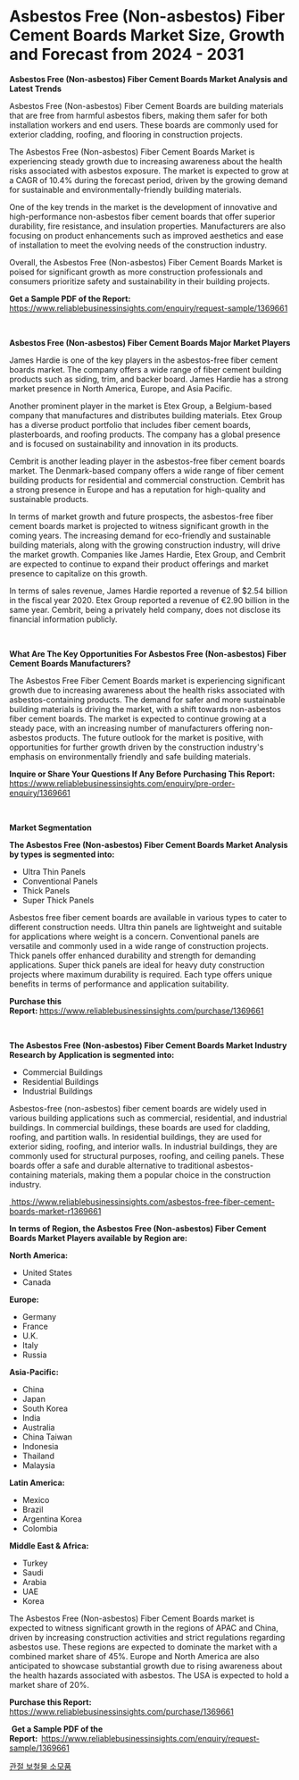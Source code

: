 <p><h1>Asbestos Free (Non-asbestos) Fiber Cement Boards Market Size, Growth and Forecast from 2024 - 2031</h1></p><p><strong>Asbestos Free (Non-asbestos) Fiber Cement Boards Market Analysis and Latest Trends</strong></p>
<p><p>Asbestos Free (Non-asbestos) Fiber Cement Boards are building materials that are free from harmful asbestos fibers, making them safer for both installation workers and end users. These boards are commonly used for exterior cladding, roofing, and flooring in construction projects.</p><p>The Asbestos Free (Non-asbestos) Fiber Cement Boards Market is experiencing steady growth due to increasing awareness about the health risks associated with asbestos exposure. The market is expected to grow at a CAGR of 10.4% during the forecast period, driven by the growing demand for sustainable and environmentally-friendly building materials.</p><p>One of the key trends in the market is the development of innovative and high-performance non-asbestos fiber cement boards that offer superior durability, fire resistance, and insulation properties. Manufacturers are also focusing on product enhancements such as improved aesthetics and ease of installation to meet the evolving needs of the construction industry.</p><p>Overall, the Asbestos Free (Non-asbestos) Fiber Cement Boards Market is poised for significant growth as more construction professionals and consumers prioritize safety and sustainability in their building projects.</p></p>
<p><strong>Get a Sample PDF of the Report:&nbsp;</strong> <a href="https://www.reliablebusinessinsights.com/enquiry/request-sample/1369661">https://www.reliablebusinessinsights.com/enquiry/request-sample/1369661</a></p>
<p>&nbsp;</p>
<p><strong>Asbestos Free (Non-asbestos) Fiber Cement Boards Major Market Players</strong></p>
<p><p>James Hardie is one of the key players in the asbestos-free fiber cement boards market. The company offers a wide range of fiber cement building products such as siding, trim, and backer board. James Hardie has a strong market presence in North America, Europe, and Asia Pacific.</p><p>Another prominent player in the market is Etex Group, a Belgium-based company that manufactures and distributes building materials. Etex Group has a diverse product portfolio that includes fiber cement boards, plasterboards, and roofing products. The company has a global presence and is focused on sustainability and innovation in its products.</p><p>Cembrit is another leading player in the asbestos-free fiber cement boards market. The Denmark-based company offers a wide range of fiber cement building products for residential and commercial construction. Cembrit has a strong presence in Europe and has a reputation for high-quality and sustainable products.</p><p>In terms of market growth and future prospects, the asbestos-free fiber cement boards market is projected to witness significant growth in the coming years. The increasing demand for eco-friendly and sustainable building materials, along with the growing construction industry, will drive the market growth. Companies like James Hardie, Etex Group, and Cembrit are expected to continue to expand their product offerings and market presence to capitalize on this growth.</p><p>In terms of sales revenue, James Hardie reported a revenue of $2.54 billion in the fiscal year 2020. Etex Group reported a revenue of €2.90 billion in the same year. Cembrit, being a privately held company, does not disclose its financial information publicly.</p></p>
<p>&nbsp;</p>
<p><strong>What Are The Key Opportunities For Asbestos Free (Non-asbestos) Fiber Cement Boards Manufacturers?</strong></p>
<p><p>The Asbestos Free Fiber Cement Boards market is experiencing significant growth due to increasing awareness about the health risks associated with asbestos-containing products. The demand for safer and more sustainable building materials is driving the market, with a shift towards non-asbestos fiber cement boards. The market is expected to continue growing at a steady pace, with an increasing number of manufacturers offering non-asbestos products. The future outlook for the market is positive, with opportunities for further growth driven by the construction industry's emphasis on environmentally friendly and safe building materials.</p></p>
<p><strong>Inquire or Share Your Questions If Any Before Purchasing This Report:</strong> <a href="https://www.reliablebusinessinsights.com/enquiry/pre-order-enquiry/1369661">https://www.reliablebusinessinsights.com/enquiry/pre-order-enquiry/1369661</a></p>
<p>&nbsp;</p>
<p><strong>Market Segmentation</strong></p>
<p><strong>The Asbestos Free (Non-asbestos) Fiber Cement Boards Market Analysis by types is segmented into:</strong></p>
<p><ul><li>Ultra Thin Panels</li><li>Conventional Panels</li><li>Thick Panels</li><li>Super Thick Panels</li></ul></p>
<p><p>Asbestos free fiber cement boards are available in various types to cater to different construction needs. Ultra thin panels are lightweight and suitable for applications where weight is a concern. Conventional panels are versatile and commonly used in a wide range of construction projects. Thick panels offer enhanced durability and strength for demanding applications. Super thick panels are ideal for heavy duty construction projects where maximum durability is required. Each type offers unique benefits in terms of performance and application suitability.</p></p>
<p><strong>Purchase this Report:&nbsp;</strong><a href="https://www.reliablebusinessinsights.com/purchase/1369661">https://www.reliablebusinessinsights.com/purchase/1369661</a></p>
<p>&nbsp;</p>
<p><strong>The Asbestos Free (Non-asbestos) Fiber Cement Boards Market Industry Research by Application is segmented into:</strong></p>
<p><ul><li>Commercial Buildings</li><li>Residential Buildings</li><li>Industrial Buildings</li></ul></p>
<p><p>Asbestos-free (non-asbestos) fiber cement boards are widely used in various building applications such as commercial, residential, and industrial buildings. In commercial buildings, these boards are used for cladding, roofing, and partition walls. In residential buildings, they are used for exterior siding, roofing, and interior walls. In industrial buildings, they are commonly used for structural purposes, roofing, and ceiling panels. These boards offer a safe and durable alternative to traditional asbestos-containing materials, making them a popular choice in the construction industry.</p></p>
<p><a href="https://www.reliablebusinessinsights.com/asbestos-free-fiber-cement-boards-market-r1369661">&nbsp;https://www.reliablebusinessinsights.com/asbestos-free-fiber-cement-boards-market-r1369661</a></p>
<p><strong>In terms of Region, the Asbestos Free (Non-asbestos) Fiber Cement Boards Market Players available by Region are:</strong></p>
<p>
    <p> <strong> North America: </strong>
        <ul>
            <li>United States</li>
            <li>Canada</li>
        </ul>
        </p> 
    <p> <strong> Europe: </strong>
        <ul>
            <li>Germany</li>
            <li>France</li>
            <li>U.K.</li>
            <li>Italy</li>
            <li>Russia</li>
        </ul>
        </p> 
    <p> <strong> Asia-Pacific: </strong>
        <ul>
            <li>China</li>
            <li>Japan</li>
            <li>South Korea</li>
            <li>India</li>
            <li>Australia</li>
            <li>China Taiwan</li>
            <li>Indonesia</li>
            <li>Thailand</li>
            <li>Malaysia</li>
        </ul>
        </p> 
    <p> <strong> Latin America: </strong>
        <ul>
            <li>Mexico</li>
            <li>Brazil</li>
            <li>Argentina Korea</li>
            <li>Colombia</li>
        </ul>
        </p> 
    <p> <strong> Middle East & Africa: </strong>
        <ul>
            <li>Turkey</li>
            <li>Saudi</li>
            <li>Arabia</li>
            <li>UAE</li>
            <li>Korea</li>
        </ul>
    </p>
    </p>
<p><p>The Asbestos Free (Non-asbestos) Fiber Cement Boards market is expected to witness significant growth in the regions of APAC and China, driven by increasing construction activities and strict regulations regarding asbestos use. These regions are expected to dominate the market with a combined market share of 45%. Europe and North America are also anticipated to showcase substantial growth due to rising awareness about the health hazards associated with asbestos. The USA is expected to hold a market share of 20%.</p></p>
<p><strong>Purchase this Report: </strong><a href="https://www.reliablebusinessinsights.com/purchase/1369661">https://www.reliablebusinessinsights.com/purchase/1369661</a></p>
<p>&nbsp;<strong>Get a Sample PDF of the Report:&nbsp;&nbsp;</strong><a href="https://www.reliablebusinessinsights.com/enquiry/request-sample/1369661">https://www.reliablebusinessinsights.com/enquiry/request-sample/1369661</a></p>
<p><strong></strong></p>
<p><p><a href="https://medium.com/@estelwisozk1/%EA%B4%80%EC%A0%88-%ED%94%84%EB%A1%9C%ED%85%8C%EC%9D%B4%EC%8B%9C%EC%8A%A4-%EC%86%8C%EB%AA%A8%ED%92%88-%EC%8B%9C%EC%9E%A5-%EC%8B%9C%EC%9E%A5-%EC%A0%90%EC%9C%A0%EC%9C%A8-%EC%8B%9C%EC%9E%A5-%EB%8F%99%ED%96%A5-%EB%B0%8F-%EB%AF%B8%EB%9E%98-%EC%84%B1%EC%9E%A5-%ED%83%90%EC%83%89-7c214c0ee524">관절 보철물 소모품</a></p></p>